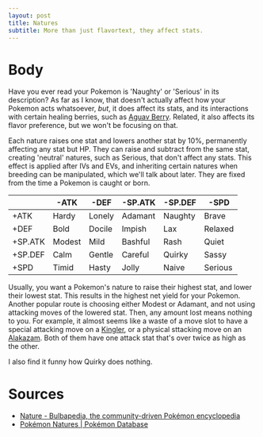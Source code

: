 ```yaml
---
layout: post
title: Natures
subtitle: More than just flavortext, they affect stats.
---
```


# Body

Have you ever read your Pokemon is 'Naughty' or 'Serious' in its description? As far as I know, that doesn't actually affect how your Pokemon acts whatsoever, _but_, it does affect its stats, and its interactions with certain healing berries, such as [Aguav Berry](https://www.serebii.net/itemdex/aguavberry.shtml). Related, it also affects its flavor preference, but we won't be focusing on that.

Each nature raises one stat and lowers another stat by 10%, permanently affecting any stat but HP. They can raise and subtract from the same stat, creating 'neutral' natures, such as Serious, that don't affect any stats. This effect is applied after IVs and EVs, and inheriting certain natures when breeding can be manipulated, which we'll talk about later. They are fixed from the time a Pokemon is caught or born.

|         |     -ATK |    -DEF | -SP.ATK | -SP.DEF |    -SPD |
| ------- |  ------- | ------- | ------- | ------- | ------- |
|    +ATK | Hardy    | Lonely  | Adamant | Naughty | Brave   |
|    +DEF | Bold     | Docile  | Impish  | Lax     | Relaxed |
| +SP.ATK | Modest   | Mild    | Bashful | Rash    | Quiet   |
| +SP.DEF | Calm     | Gentle  | Careful | Quirky  | Sassy   |
|    +SPD | Timid    | Hasty   | Jolly   | Naive   | Serious |

Usually, you want a Pokemon's nature to raise their highest stat, and lower their lowest stat. This results in the highest net yield for your Pokemon. Another popular route is choosing either Modest or Adamant, and not using attacking moves of the lowered stat. Then, any amount lost means nothing to you. For example, it almost seems like a waste of a move slot to have a special attacking move on a [Kingler](https://www.serebii.net/pokedex-swsh/kingler/), or a physical sttacking move on an [Alakazam](https://www.serebii.net/pokedex-swsh/alakazam/). Both of them have one attack stat that's over twice as high as the other.

I also find it funny how Quirky does nothing.

# Sources

- [Nature - Bulbapedia, the community-driven Pokémon encyclopedia](https://bulbapedia.bulbagarden.net/wiki/Nature)
- [Pokémon Natures \| Pokémon Database](https://pokemondb.net/mechanics/natures)
